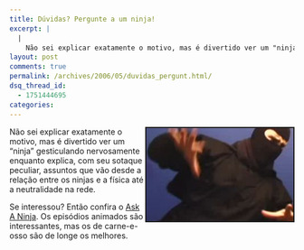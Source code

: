 ```yaml
---
title: Dúvidas? Pergunte a um ninja!
excerpt: |
  |
    Não sei explicar exatamente o motivo, mas é divertido ver um "ninja" gesticulando nervosamente enquanto explica, com seu sotaque peculiar, assuntos que vão desde a relação entre os ninjas e a física até a neutralidade na rede. Se interessou? Então...
layout: post
comments: true
permalink: /archives/2006/05/duvidas_pergunt.html/
dsq_thread_id:
  - 1751444695
categories:
---
```

<img title="Um Ninja. Você tem perguntas, ele tem respostas." src="/archives/img/askaninja.jpg" width="260" height="165" align="right" style="margin-left:2px" border="2" />Não sei explicar exatamente o motivo, mas é divertido ver um &#8220;ninja&#8221; gesticulando nervosamente enquanto explica, com seu sotaque peculiar, assuntos que vão desde a relação entre os ninjas e a física até a neutralidade na rede.

Se interessou? Então confira o [Ask A Ninja][1]. Os episódios animados são interessantes, mas os de carne-e-osso são de longe os melhores.

 [1]: http://www.askaninja.com
